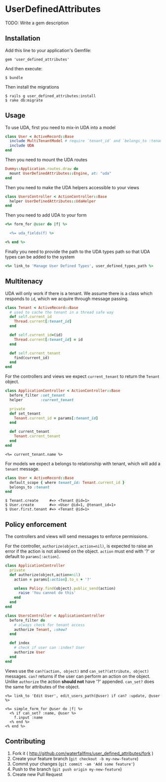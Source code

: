 # UserDefinedAttributes

TODO: Write a gem description

## Installation

Add this line to your application's Gemfile:

    gem 'user_defined_attributes'

And then execute:

    $ bundle

Then install the migrations

    $ rails g user_defined_attributes:install
    $ rake db:migrate

## Usage

To use UDA, first you need to mix-in UDA into a model

```ruby
class User < ActiveRecord::Base
  include MultiTenantModel # require `tenant_id` and `belongs_to :tenant`
  include UDA
end
```

Then you need to mount the UDA routes

```ruby routes.rb
Dummy::Application.routes.draw do
  mount UserDefinedAttributes::Engine, at: "uda"
end
```

Then you need to make the UDA helpers accessible to your views

```ruby users_controller.rb
class UsersController < ActionController::Base
  helper UserDefinedAttributes::UdaHelper
end
```

Then you need to add UDA to your form

```ruby users/_form.html.erb
<%= form_for @user do |f| %>

  <%= uda_fields(f) %>

<% end %>
```

Finally you need to provide the path to the UDA types path so that UDA types can be added to the system

```ruby settings/index.html.erb
<%= link_to 'Manage User Defined Types', user_defined_types_path %>
```

## Multitenacy

UDA will only work if there is a tenant.  We assume there is a class which responds to `id`, which we acquire through message passing.

```ruby
class Tenant < ActiveRecord::Base
  # used to cache the tenant in a thread safe way
  def self.current_id
    Thread.current[:tenant_id]
  end

  def self.current_id=(id)
    Thread.current[:tenant_id] = id
  end

  def self.current_tenant
    find(current_id)
  end
end
```

For the controllers and views we expect `current_tenant` to return the `Tenant` object.

```ruby
class ApplicationController < ActionController::Base
  before_filter :set_tenant
  helper        :current_tenant

  private
  def set_tenant
    Tenant.current_id = params[:tenant_id]
  end

  def current_tenant
    Tenant.current_tenant
  end
end
```

```erb users/show.html.erb
<%= current_tenant.name %>
```

For models we expect a belongs to relationship with tenant, which will add a `tenant` message.

```ruby user.rb
class User < ActiveRecord::Base
  default_scope { where tenant_id: Tenant.current_id }
  belongs_to :tenant
end
```

```irb
$ Tenant.create     #=> <Tenant @id=1>
$ User.create       #=> <User @id=1, @tenant_id=1>
$ User.first.tenant #=> <Tenant @id=1>
```

## Policy enforcement

The controllers and views will send messages to enforce permissions.

For the controller, `authorize(object,action=nil)`, is expected to raise an error if the action is not allowed on the object.  `action` must end with '?' or default to `params[:action]`.

```ruby
class ApplicationController
  private
  def authorize(object,action=nil)
    action = params[:action].to_s + '?'

    unless Policy.find(object).public_send(action)
      raise 'You cannot do this'
    end
  end
end

class UsersController < ApplicationController
  before_filter do
    # always check for tenant access
    authorize Tenant, :show?
  end

  def index
    # check if user can :index? User
    authorize User
  end
end
```

Views use the `can?(action, object)` and `can_set?(attribute, object)` messages.  `can?` returns if the user can perform an action on the object.  Unlike `authorize` the action **should not** have '?' appended.  `can_set?` does the same for attributes of the object.

```erb
<%= link_to 'Edit User', edit_users_path(@user) if can? :update, @user %>

<%= simple_form_for @user do |f| %>
  <% if can_set? :name, @user %>
    f.input :name
  <% end %>
<% end %>
```

## Contributing

1. Fork it ( http://github.com/waterfallfms/user_defined_attributes/fork )
2. Create your feature branch (`git checkout -b my-new-feature`)
3. Commit your changes (`git commit -am 'Add some feature'`)
4. Push to the branch (`git push origin my-new-feature`)
5. Create new Pull Request
